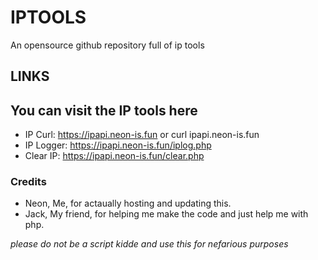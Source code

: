 # IPTOOLS
An opensource github repository full of ip tools

## LINKS
You can visit the IP tools here
-------------------------------
- IP Curl: https://ipapi.neon-is.fun or curl ipapi.neon-is.fun
- IP Logger: https://ipapi.neon-is.fun/iplog.php
- Clear IP: https://ipapi.neon-is.fun/clear.php
### Credits
- Neon, Me, for actaually hosting and updating this.
- Jack, My friend, for helping me make the code and just help me with php.

*please do not be a script kidde and use this for nefarious purposes*
